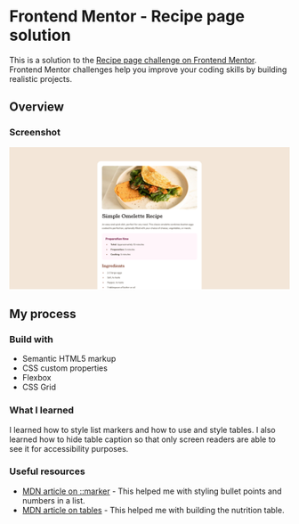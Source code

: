 # Frontend Mentor - Recipe page solution

This is a solution to the [Recipe page challenge on Frontend Mentor](https://www.frontendmentor.io/challenges/recipe-page-KiTsR8QQKm). Frontend Mentor challenges help you improve your coding skills by building realistic projects.

## Overview

### Screenshot

![](./screenshot.png)

## My process

### Build with

- Semantic HTML5 markup
- CSS custom properties
- Flexbox
- CSS Grid

### What I learned

I learned how to style list markers and how to use and style tables. I also learned how to hide table caption so that only screen readers are able to see it for accessibility purposes.

### Useful resources

- [MDN article on ::marker](https://developer.mozilla.org/en-US/docs/Web/CSS/::marker) - This helped me with styling bullet points and numbers in a list.
- [MDN article on tables](https://developer.mozilla.org/en-US/docs/Web/HTML/Reference/Elements/table) - This helped me with building the nutrition table.
